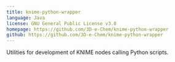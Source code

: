 ```yaml
---
title: knime-python-wrapper
language: Java
license: GNU General Public License v3.0
homepage: https://github.com/3D-e-Chem/knime-python-wrapper
github: https://github.com/3D-e-Chem/knime-python-wrapper
---
```

Utilities for development of KNIME nodes calling Python scripts.

